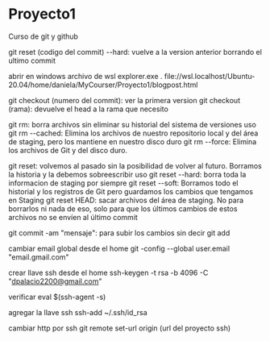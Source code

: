 # Proyecto1
Curso de git y github

git reset (codigo del commit) --hard: vuelve a la version anterior borrando el ultimo commit

abrir en windows archivo de wsl
explorer.exe .
file://wsl.localhost/Ubuntu-20.04/home/daniela/MyCourser/Proyecto1/blogpost.html

git checkout (numero del commit): ver la primera version 
git checkout (rama): devuelve el head a la rama que necesito 

git rm: borra archivos sin eliminar su historial del sistema de versiones
    uso
    git rm --cached: Elimina los archivos de nuestro repositorio local y del área de staging, pero los mantiene en nuestro disco duro
    git rm --force: Elimina los archivos de Git y del disco duro.

git reset:  volvemos al pasado sin la posibilidad de volver al futuro. Borramos la historia y la debemos sobreescribir
    uso
    git reset --hard: borra toda la informacion de staging por siempre
    git reset --soft: Borramos todo el historial y los registros de Git pero guardamos los cambios que tengamos en Staging
    git reset HEAD: sacar archivos del área de staging. No para borrarlos ni nada de eso, solo para que los últimos cambios de estos archivos no se envíen al último commit                         

git commit -am "mensaje": para subir los cambios sin decir git add

cambiar email global
desde el home
git -config --global user.email "email.gmail.com"

crear llave ssh
desde el home
ssh-keygen -t rsa -b 4096 -C "dpalacio2200@gmail.com"

verificar
eval $(ssh-agent -s)

agregar la llave ssh
ssh-add ~/.ssh/id_rsa

cambiar http por ssh
git remote set-url origin (url del proyecto ssh)